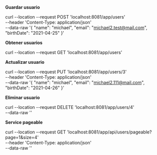 **Guardar usuario**

curl --location --request POST 'localhost:8081/app/users' \
--header 'Content-Type: application/json' \
--data-raw '{
    "name": "michael",
    "email": "michael2.test@mail.com",
    "birthDate": "2021-04-25"
}'

**Obtener usuarios**

curl --location --request GET 'localhost:8081/app/users'

**Actualizar usuario**

curl --location --request PUT 'localhost:8081/app/users/3' \
--header 'Content-Type: application/json' \
--data-raw '{
    "name": "michael",
    "email": "michael2.111@mail.com",
    "birthDate": "2021-04-26"
}'

**Eliminar usuario**

curl --location --request DELETE 'localhost:8081/app/users/4' \
--data-raw ''

**Service pageable**

curl --location --request GET 'localhost:8081/app/api/users/pageable?page=1&size=4' \
--header 'Content-Type: application/json' \
--data-raw ''